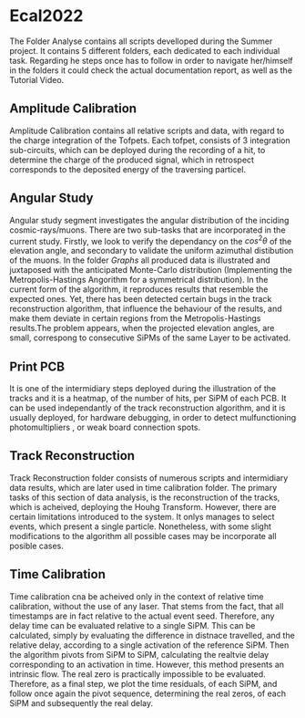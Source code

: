 # Ecal2022
The Folder Analyse contains all scripts develloped during the Summer project. It contains 5 different folders, each dedicated to each individual task. Regarding he steps 
once has to follow in order to navigate her/himself in the folders it could check the actual documentation report, as well as the Tutorial Video. 

## Amplitude Calibration ##
Amplitude Calibration contains all relative scripts and data, with regard to the charge integration of the Tofpets. Each tofpet, consists of 3 integration sub-circuits,
which can be deployed during the recording of a hit, to determine the charge of the produced signal, which in retrospect corresponds to the deposited energy of the 
traversing particel. 

## Angular Study ##
Angular study segment investigates the angular distribution of the inciding cosmic-rays/muons. There are two sub-tasks that are incorporated in the current study. 
Firstly, we look to verify the dependancy on the $cos^2\theta$ of the elevation angle, and secondary to validate the uniform azimuthal distibution of the muons. 
In the folder *Graphs* all produced data is illustrated and juxtaposed with the anticipated Monte-Carlo distribution (Implementing the Metropolis-Hastings Angorithm
for a symmetrical distribution). In the current form of the algorithm, it reproduces results that resemble the expected ones. Yet, there has been detected certain bugs
in the track reconstruction algorithm, that influence the behaviour of the results, and make them deviate in certain regions from the Metropolis-Hastings results.The problem 
appears, when the projected elevation angles, are small, correspong to consecutive SiPMs of the same Layer to be activated. 

## Print PCB ##
It is one of the intermidiary steps deployed during the illustration of the tracks and it is a heatmap, of the number of hits, per SiPM of each PCB. It can be used independantly 
of the track reconstruction algorithm, and it is usually deployed, for hardware debugging, in order to detect mulfunctioning photomultipliers , or weak board connection spots. 

## Track Reconstruction ##
Track Reconstruction folder consists of numerous scripts and intermidiary data results, which are later used in time calibration folder. The primary tasks of this section of data analysis, is the reconstruction of the tracks, which is acheived, deploying the Houhg Transform. However, there are certain limitations introduced to the system. It onlys manages to select events, which present a single particle. Nonetheless, with some slight modifications to the algorithm all possible cases may be incorporate all posible cases. 

## Time Calibration ##
Time calibration cna be acheived only in the context of relative time calibration, without the use of any laser. That stems from the fact, that all timestamps are in fact relative to the actual event seed. Therefore, any delay time can be evaluated relative to a single SiPM. This can be calculated, simply by evaluating the difference in distnace travelled, and the relative delay, according to a single activation of the reference SiPM. Then the algorithm pivots from SiPM to SiPM, calculating the realtvie delay corresponding to an activation in time. However, this method presents an intrinsic flow. The real zero is practically impossible to be evaluated. Therefore, as a final step, we plot the time residuals, of each SiPM, and follow once again the pivot sequence, determining the real zeros, of each SiPM and subsequently the real delay. 

